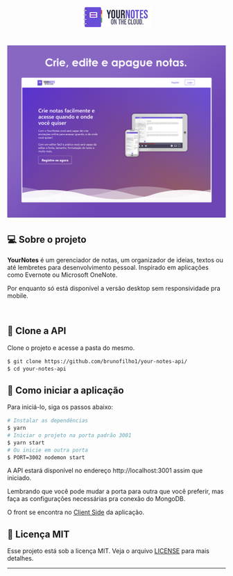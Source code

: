 <div align="center">
  <img alt="Perguntei Logo" width="160px" src="https://github.com/brunofilho1/javascript-notes-client/blob/main/.github/yourNotes-logo.png" />
</div>

<h1 align="center">
    <img alt="YourNotes" src="https://github.com/brunofilho1/javascript-notes-client/blob/main/.github/yourNotes-home.png" />
</h1>


## 💻 Sobre o projeto

<strong>YourNotes</strong> é um gerenciador de notas, um organizador de ideias, textos ou até lembretes para desenvolvimento pessoal. 
Inspirado em aplicações como Evernote ou Microsoft OneNote.

Por enquanto só está disponível a versão desktop sem responsividade pra mobile.

<br>

## 🔗  Clone a API

Clone o projeto e acesse a pasta do mesmo.

```bash
$ git clone https://github.com/brunofilho1/your-notes-api/
$ cd your-notes-api
```
## 🚀 Como iniciar a aplicação

Para iniciá-lo, siga os passos abaixo:
```bash
# Instalar as dependências
$ yarn
# Iniciar o projeto na porta padrão 3001
$ yarn start
# Ou inicie em outra porta
$ PORT=3002 nodemon start
```
A API estará disponível no endereço http://localhost:3001 assim que iniciado.

Lembrando que você pode mudar a porta para outra que você preferir, mas faça as configurações necessárias pra conexão do MongoDB.

O front se encontra no [Client Side](https://github.com/brunofilho1/your-notes-client) da aplicação.

## 📝 Licença MIT

Esse projeto está sob a licença MIT. Veja o arquivo [LICENSE](LICENSE) para mais detalhes.

---
